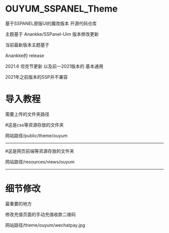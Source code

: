 # OUYUM_SSPANEL_Theme
基于SSPANEL原版UI的魔改版本 开源代码仓库

主题基于
Anankke/SSPanel-Uim 版本修改更新

当前最新版本主题基于

Anankke的 release

2021.6 坦克节更新 以及前一2021版本的 基本通用

2021年之前版本的SSP并不兼容

# 导入教程

需要上传的文件夹路径

#这是css等资源存放的文件夹

网站路径/public/theme/ouyum

__________________________________________

#这是网页前端等资源存放的文件夹

网站路径/resources/views/ouyum

__________________________________________


# 细节修改

最重要的地方

修改充值页面的手动充值收款二维码

网站路径/theme/ouyum/wechatpay.jpg







